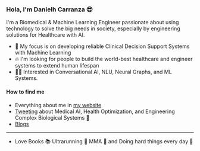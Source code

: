 ### Hola, I'm Danielh Carranza 😎 
I'm a Biomedical & Machine Learning Engineer passionate about using technology to solve the big needs in society, especially by engineering solutions for Healthcare with AI.

- :stars: My focus is on developing reliable Clinical Decision Support Systems with Machine Learning
- 🔥 I'm looking for people to build the world-best healthcare and engineer systems to extend human lifespan
- 👨‍💻 Interested in Conversational AI, NLU, Neural Graphs, and ML Systems.

<!-- ML Stack here -->

#### How to find me
- Everything about me in [my website](danielhcarranza.com) 
- [Tweeting](https://twitter.com/carranzadanielh) about Medical AI, Health Optimization, and Engineering Complex Biological Systems 🔬
- [Blogs](https://danielhcarranza.github.io/Blog/)   

--- 
- Love Books 📚 Ultrarunning 🏃 MMA 🥊 and Doing hard things every day 🦾  
<!--
**DanielhCarranza/DanielhCarranza** is a ✨ _special_ ✨ repository because its `README.md` (this file) appears on your GitHub profile.

Here are some ideas to get you started:

- 🔭 I’m currently working on ...
- 🌱 I’m currently learning ...
- 👯 I’m looking to collaborate on ...
- 🤔 I’m looking for help with ...
- 💬 Ask me about ...
- 📫 How to reach me: ...
- 😄 Pronouns: ...
- ⚡ Fun fact: ...
https://www.kaggle.com/ingbiodanielh 
-->
